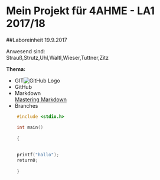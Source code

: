 # Mein Projekt für 4AHME - LA1 2017/18

##Laboreinheit 19.9.2017

Anwesend sind:  
Strauß,Strutz,Uhl,Waltl,Wieser,Tuttner,Zitz  

**Thema:**
* GIT![GitHub Logo](/images/logo.png)
* GitHub 
* Markdown    
 [Mastering Markdown](https://guides.github.com/features/mastering-markdown/)    
* Branches

 

~~~C
    #include <stdio.h>

    int main()
    
    {
    
    
    printf("hallo");
    return0;
    
    }
~~~
